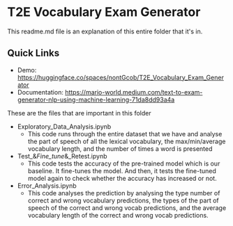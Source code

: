 # T2E Vocabulary Exam Generator
This readme.md file is an explanation of this entire folder that it's in.

## Quick Links
- Demo: https://huggingface.co/spaces/nontGcob/T2E_Vocabulary_Exam_Generator
- Documentation: https://mario-world.medium.com/text-to-exam-generator-nlp-using-machine-learning-71da8dd93a4a

These are the files that are important in this folder
- Exploratory_Data_Analysis.ipynb
	- This code runs through the entire dataset that we have and analyse the part of speech of all the lexical vocabulary, the max/min/average vocabulary length, and the number of times a word is presented
- Test_&_Fine_tune_&_Retest.ipynb
	- This code tests the accuracy of the pre-trained model which is our baseline. It fine-tunes the model. And then, it tests the fine-tuned model again to check whether the accuracy has increased or not.
- Error_Analysis.ipynb
	- This code analyses the prediction by analysing the type number of correct and wrong vocabulary predictions, the types of the part of speech of the correct and wrong vocab predictions, and the average vocabulary length of the correct and wrong vocab predictions.